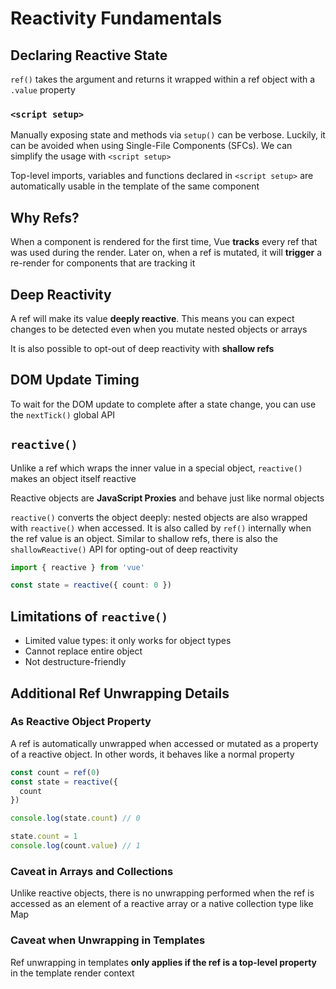# Reactivity Fundamentals

## Declaring Reactive State

`ref()` takes the argument and returns it wrapped within a ref object with a `.value` property

### `<script setup>`

Manually exposing state and methods via `setup()` can be verbose. Luckily, it can be avoided when using Single-File Components (SFCs). We can simplify the usage with `<script setup>`

Top-level imports, variables and functions declared in `<script setup>` are automatically usable in the template of the same component

## Why Refs?

When a component is rendered for the first time, Vue **tracks** every ref that was used during the render. Later on, when a ref is mutated, it will **trigger** a re-render for components that are tracking it

## Deep Reactivity

A ref will make its value **deeply reactive**. This means you can expect changes to be detected even when you mutate nested objects or arrays

It is also possible to opt-out of deep reactivity with **shallow refs**

## DOM Update Timing

To wait for the DOM update to complete after a state change, you can use the `nextTick()` global API

## `reactive()`

Unlike a ref which wraps the inner value in a special object, `reactive()` makes an object itself reactive

Reactive objects are **JavaScript Proxies** and behave just like normal objects

`reactive()` converts the object deeply: nested objects are also wrapped with `reactive()` when accessed. It is also called by `ref()` internally when the ref value is an object. Similar to shallow refs, there is also the `shallowReactive()` API for opting-out of deep reactivity

```ts
import { reactive } from 'vue'

const state = reactive({ count: 0 })
```

## Limitations of `reactive()`

- Limited value types: it only works for object types
- Cannot replace entire object
- Not destructure-friendly

## Additional Ref Unwrapping Details

### As Reactive Object Property

A ref is automatically unwrapped when accessed or mutated as a property of a reactive object. In other words, it behaves like a normal property

```js
const count = ref(0)
const state = reactive({
  count
})

console.log(state.count) // 0

state.count = 1
console.log(count.value) // 1
```

### Caveat in Arrays and Collections

Unlike reactive objects, there is no unwrapping performed when the ref is accessed as an element of a reactive array or a native collection type like Map

### Caveat when Unwrapping in Templates

Ref unwrapping in templates **only applies if the ref is a top-level property** in the template render context
